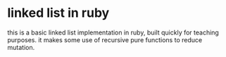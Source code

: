 # linked list in ruby

this is a basic linked list implementation in ruby, built quickly for teaching
purposes. it makes some use of recursive pure functions to reduce mutation.
